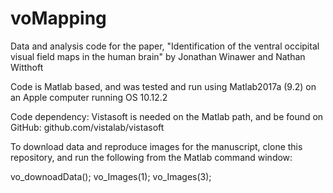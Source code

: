 # voMapping
Data and analysis code for the paper, "Identification of the ventral occipital visual field maps in the human brain" by Jonathan Winawer and Nathan Witthoft

Code is Matlab based, and was tested and run using Matlab2017a (9.2) on an Apple computer running OS 10.12.2

Code dependency: 
Vistasoft is needed on the Matlab path, and be found on GitHub:
github.com/vistalab/vistasoft

To download data and reproduce images for the manuscript, clone this repository, and run the following from the Matlab command window:

vo_downoadData();
vo_Images(1);
vo_Images(3);